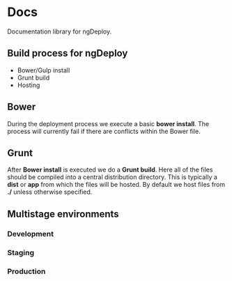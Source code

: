 # Docs
Documentation library for ngDeploy. 

## Build process for ngDeploy
- Bower/Gulp install
- Grunt build
- Hosting

## Bower
During the deployment process we execute a basic **bower install**. The process will currently fail if there are conflicts within the Bower file. 

## Grunt
After **Bower install** is executed we do a **Grunt build**. Here all of the files should be compiled into a central distribution directory. This is typically a **dist**  or **app** from which the files will be hosted. By default we host files from **./** unless otherwise specified. 

## Multistage environments
### Development
### Staging
### Production
